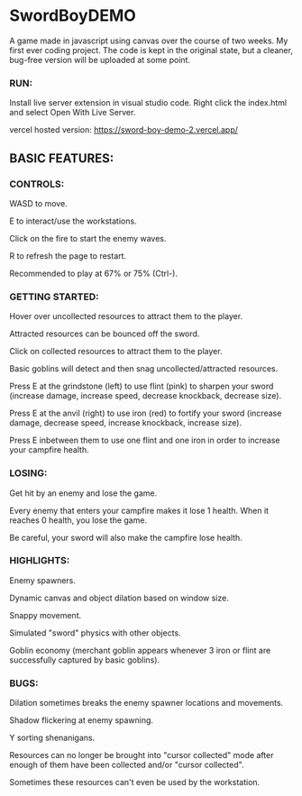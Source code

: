 # SwordBoyDEMO
A game made in javascript using canvas over the course of two weeks. My first ever coding project. 
The code is kept in the original state, but a cleaner, bug-free version will be uploaded at some point.

### RUN:

Install live server extension in visual studio code.
Right click the index.html and select Open With Live Server.

vercel hosted version:
https://sword-boy-demo-2.vercel.app/

## BASIC FEATURES:

### CONTROLS:

WASD to move.

E to interact/use the workstations.

Click on the fire to start the enemy waves.

R to refresh the page to restart.

Recommended to play at 67% or 75% (Ctrl-).

### GETTING STARTED:

Hover over uncollected resources to attract them to the player.

Attracted resources can be bounced off the sword.

Click on collected resources to attract them to the player.

Basic goblins will detect and then snag uncollected/attracted resources.

Press E at the grindstone (left) to use flint (pink) to sharpen your sword (increase damage, increase speed, decrease knockback, decrease size).

Press E at the anvil (right) to use iron (red) to fortify your sword (increase damage, decrease speed, increase knockback, increase size).

Press E inbetween them to use one flint and one iron in order to increase your campfire health.

### LOSING:

Get hit by an enemy and lose the game.

Every enemy that enters your campfire makes it lose 1 health. When it reaches 0 health, you lose the game.

Be careful, your sword will also make the campfire lose health.

### HIGHLIGHTS:

Enemy spawners.

Dynamic canvas and object dilation based on window size.

Snappy movement.

Simulated "sword" physics with other objects.

Goblin economy (merchant goblin appears whenever 3 iron or flint are successfully captured by basic goblins).

### BUGS:

Dilation sometimes breaks the enemy spawner locations and movements.

Shadow flickering at enemy spawning.

Y sorting shenanigans.

Resources can no longer be brought into "cursor collected" mode after enough of them have been collected and/or "cursor collected".

Sometimes these resources can't even be used by the workstation.

